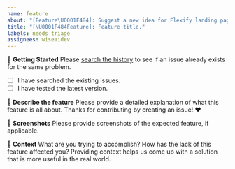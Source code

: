 ```yaml
---
name: feature
about: "[Feature\U0001F484]: Suggest a new idea for Flexify landing page."
title: "[\U0001F484Feature]: Feature title."
labels: needs triage
assignees: wiseaidev
---
```


**👶 Getting Started**
Please [search the history](https://github.com/wiseaidev/flexify-landing-page/issues) to see if an issue already exists for the same problem.

- [ ] I have searched the existing issues.
- [ ] I have tested the latest version.

**📝 Describe the feature**
Please provide a detailed explanation of what this feature is all about. Thanks for contributing by creating an issue! ❤️

**📸 Screenshots**
Please provide screenshots of the expected feature, if applicable.

**🔦 Context**
What are you trying to accomplish? How has the lack of this feature affected you? Providing context helps us come up with a solution that is more useful in the real world.
